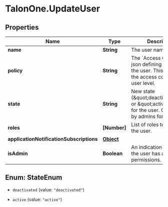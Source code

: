 # TalonOne.UpdateUser

## Properties

Name | Type | Description | Notes
------------ | ------------- | ------------- | -------------
**name** | **String** | The user name. | [optional] 
**policy** | **String** | The &#x60;Access Control List&#x60; json defining the role of the user. This represents the access control on the user level. | [optional] 
**state** | **String** | New state (\&quot;deactivated\&quot; or \&quot;active\&quot;) for the user. Only usable by admins for the user. | [optional] 
**roles** | **[Number]** | List of roles to assign to the user. | [optional] 
**applicationNotificationSubscriptions** | [**Object**](.md) |  | [optional] 
**isAdmin** | **Boolean** | An indication of whether the user has admin permissions. | [optional] 



## Enum: StateEnum


* `deactivated` (value: `"deactivated"`)

* `active` (value: `"active"`)




